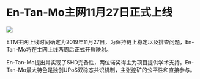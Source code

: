 # En-Tan-Mo主网11月27日正式上线


![](./md_image/news-pic30-1.jpg)

ETM主网上线时间确定为2019年11月27日，为保持链上稳定以及排查问题，En-Tan-Mo将在主网上线两周后正式开启映射。

En-Tan-Mo提出并实现了SHD完备性，两位诺奖得主为项目提供学术支持。En-Tan-Mo最大特色是独创UPoS双稳态共识机制，主张挖矿的公平性和直接参与。
